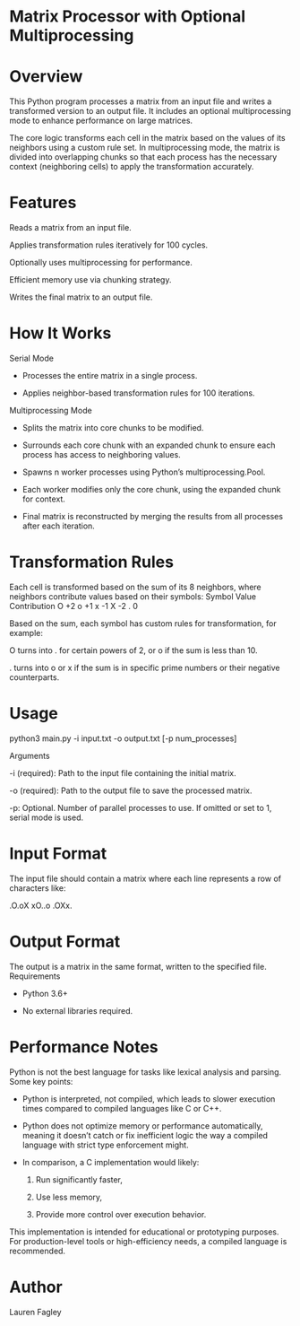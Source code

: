 # Matrix Processor with Optional Multiprocessing
# Overview

This Python program processes a matrix from an input file and writes a transformed version to an output file. It includes an optional multiprocessing mode to enhance performance on large matrices.

The core logic transforms each cell in the matrix based on the values of its neighbors using a custom rule set. In multiprocessing mode, the matrix is divided into overlapping chunks so that each process has the necessary context (neighboring cells) to apply the transformation accurately.
# Features

Reads a matrix from an input file.

Applies transformation rules iteratively for 100 cycles.

Optionally uses multiprocessing for performance.

Efficient memory use via chunking strategy.

Writes the final matrix to an output file.

# How It Works
Serial Mode

- Processes the entire matrix in a single process.

- Applies neighbor-based transformation rules for 100 iterations.

Multiprocessing Mode

- Splits the matrix into core chunks to be modified.

- Surrounds each core chunk with an expanded chunk to ensure each process has access to neighboring values.

- Spawns n worker processes using Python’s multiprocessing.Pool.

- Each worker modifies only the core chunk, using the expanded chunk for context.

- Final matrix is reconstructed by merging the results from all processes after each iteration.

# Transformation Rules

Each cell is transformed based on the sum of its 8 neighbors, where neighbors contribute values based on their symbols:
Symbol	Value Contribution
O	+2
o	+1
x	-1
X	-2
.	0

Based on the sum, each symbol has custom rules for transformation, for example:

O turns into . for certain powers of 2, or o if the sum is less than 10.

. turns into o or x if the sum is in specific prime numbers or their negative counterparts.

# Usage

python3 main.py -i input.txt -o output.txt [-p num_processes]

Arguments

 -i (required): Path to the input file containing the initial matrix.

 -o (required): Path to the output file to save the processed matrix.

 -p: Optional. Number of parallel processes to use. If omitted or set to 1, serial mode is used.

# Input Format

The input file should contain a matrix where each line represents a row of characters like:

.O.oX
xO..o
.OXx.

# Output Format

The output is a matrix in the same format, written to the specified file.
Requirements

- Python 3.6+

- No external libraries required.

# Performance Notes

Python is not the best language for tasks like lexical analysis and parsing. Some key points:

- Python is interpreted, not compiled, which leads to slower execution times compared to compiled languages like C or C++.
    
- Python does not optimize memory or performance automatically, meaning it doesn’t catch or fix inefficient logic the way a compiled language with strict type enforcement might.
    
- In comparison, a C implementation would likely:
    
   1. Run significantly faster,
    
   2. Use less memory,
    
   3. Provide more control over execution behavior.

This implementation is intended for educational or prototyping purposes. For production-level tools or high-efficiency needs, a compiled language is recommended.

# Author

Lauren Fagley
